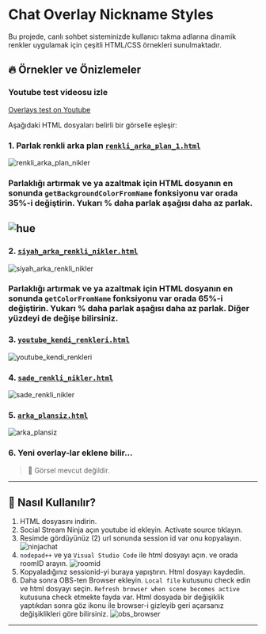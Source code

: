 # Chat Overlay Nickname Styles

Bu projede, canlı sohbet sisteminizde kullanıcı takma adlarına dinamik renkler uygulamak için çeşitli HTML/CSS örnekleri sunulmaktadır.

## 🔥 Örnekler ve Önizlemeler


### Youtube test videosu izle

[Overlays test on Youtube](https://youtu.be/jY9Z7MCSaQ4)

Aşağıdaki HTML dosyaları belirli bir görselle eşleşir:

### 1. Parlak renkli arka plan [`renkli_arka_plan_1.html`](overlays/renkli_arka_plan.html)
![renkli_arka_plan_nikler](overlays/images_new/renkli_arkaplan_1.png)

### Parlaklığı artırmak ve ya azaltmak için HTML dosyanın en sonunda `getBackgroundColorFromName` fonksiyonu var orada 35%-i değiştirin. Yukarı % daha parlak aşağısı daha az parlak.
![hue](hue.png)
---

### 2. [`siyah_arka_renkli_nikler.html`](overlays/siyah_arka_renkli_nikler.html)
![siyah_arka_renkli_nikler](overlays/images_new/siyah_arkaplan_1.png)

### Parlaklığı artırmak ve ya azaltmak için HTML dosyanın en sonunda `getColorFromName` fonksiyonu var orada 65%-i değiştirin. Yukarı % daha parlak aşağısı daha az parlak. Diğer yüzdeyi de değişe bilirsiniz.


### 3. [`youtube_kendi_renkleri.html`](overlays/youtube_kendi_renkleri.html)
![youtube_kendi_renkleri](overlays/images_new/youtube_kendi_renkleri_1.png)

### 4. [`sade_renkli_nikler.html`](overlays/sade_renkli_nikler.html)
![sade_renkli_nikler](overlays/images_new/seffaf_arkaplan_1.png)

### 5. [`arka_plansiz.html`](overlays/arka_plansiz.html)
![arka_plansiz](overlays/images_new/arka_plansiz_1.png)

### 6. Yeni overlay-lar eklene bilir...
> 📌 Görsel mevcut değildir.

---

## 🚀 Nasıl Kullanılır?

1. HTML dosyasını indirin.
2. Social Stream Ninja açın youtube id ekleyin. Activate source tıklayın.
3. Resimde gördüyünüz (2) url sonunda session id var onu kopyalayın.
![ninjachat](ninjachat.png)
4. `nodepad++` ve ya `Visual Studio Code` ile html dosyayı açın. ve orada roomID arayın.
![roomid](roomid.png)
5. Kopyaladığınız sessionid-yi buraya yapıştırın. Html dosyayı kaydedin.
6. Daha sonra OBS-ten Browser ekleyin. `Local file` kutusunu check edin ve html dosyayı seçin.
`Refresh browser when scene becomes active` kutusuna check etmekte fayda var. Html dosyada bir değişiklik yaptıkdan sonra göz ikonu ile browser-i gizleyib geri açarsanız değişiklikleri göre bilirsiniz.
![obs_browser](obs_browser.png)
---

